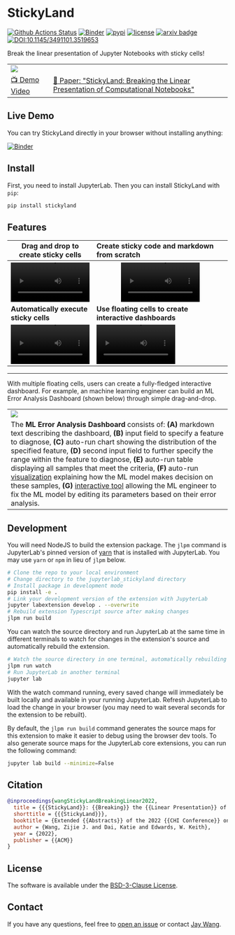 # StickyLand

[![Github Actions Status](https://github.com/xiaohk/stickyland/workflows/Build/badge.svg)](https://github.com/xiaohk/stickyland/actions/workflows/build.yml)
[![Binder](https://mybinder.org/badge_logo.svg)](https://mybinder.org/v2/gh/xiaohk/stickyland/master?urlpath=lab/tree/examples/example-adult.ipynb)
[![pypi](https://img.shields.io/pypi/v/jupyterlab-stickyland?color=blue)](https://pypi.python.org/pypi/jupyterlab-stickyland)
[![license](https://img.shields.io/pypi/l/jupyterlab-stickyland?color=orange)](https://github.com/xiaohk/stickyland/blob/master/LICENSE)
[![arxiv badge](https://img.shields.io/badge/arXiv-2202.11086-red)](https://arxiv.org/abs/2202.11086)
[![DOI:10.1145/3491101.3519653](https://img.shields.io/badge/DOI-10.1145/3491101.3519653-blue)](https://doi.org/10.1145/3491101.3519653)

Break the linear presentation of Jupyter Notebooks with sticky cells!

<table>
  <tr>
    <td colspan="2"><img src='https://i.imgur.com/FtmHafo.png'></td>
  </tr>
  <tr></tr>
  <tr>
    <td><a href="https://youtu.be/OKaPmEBzEX0">📺 Demo Video</a></td>
    <td><a href="https://arxiv.org/abs/2202.11086">📖 Paper: "StickyLand: Breaking the Linear Presentation of Computational Notebooks"</a></td>
  </tr>
</table>

## Live Demo

You can try StickyLand directly in your browser without installing anything:

[![Binder](https://mybinder.org/badge_logo.svg)](https://mybinder.org/v2/gh/xiaohk/stickyland/master?urlpath=lab/tree/examples/example-adult.ipynb)

## Install

First, you need to install JupyterLab. Then you can install StickyLand with `pip`:

```bash
pip install stickyland
```

## Features

<table>
  <tr></tr>
  <tr></tr>
  <tr><td style="text-align:center"><b>Drag and drop to create sticky cells</b></td><td><b>Create sticky code and markdown from scratch</b></td></tr>
  <tr></tr>
  <tr><th><video src='https://user-images.githubusercontent.com/15007159/155241848-298e593e-de7b-4d6e-be48-fd738c2586e6.mp4' width=180></video></th><th><video src='https://user-images.githubusercontent.com/15007159/155241844-4a5a910d-3cdf-48d2-9c6d-acb9e23fe6a4.mp4' width=180></video></th></tr>
  <tr></tr>
  <tr><td><b>Automatically execute sticky cells</b></td><td><b>Use floating cells to create interactive dashboards</b></td></tr>
  <tr></tr>
  <tr><td style="width:20px"><video src='https://user-images.githubusercontent.com/15007159/155242259-925ca910-f1d4-4b8d-b085-5120f1a21da6.mp4' width=180></video></td><td><video src='https://user-images.githubusercontent.com/15007159/155243403-30625bd4-611c-4096-934d-7219fd6be8cb.mp4' width=180></video></td></tr>
</table>

---

With multiple floating cells, users can create a fully-fledged interactive dashboard. For example, an machine learning engineer can build an ML Error Analysis Dashboard (shown below) through simple drag-and-drop.

<table>
  <tr><td><img src="https://i.imgur.com/KN51RQV.png"></td></tr>
  <tr></tr>
  <tr><td>The <b>ML Error Analysis Dashboard</b> consists of: <b>(A)</b> markdown text describing the dashboard, <b>(B)</b>
input field to specify a feature to diagnose, <b>(C)</b> auto-run chart showing the distribution of the specified feature, <b>(D)</b> second
input field to further specify the range within the feature to diagnose, <b>(E)</b> auto-run table displaying all samples that meet the
criteria, <b>(F)</b> auto-run <a href="https://github.com/interpretml/interpret/">visualization</a> explaining how the ML model makes decision on these samples, <b>(G)</b> <a href="https://github.com/interpretml/gam-changer/">interactive tool</a> allowing
the ML engineer to fix the ML model by editing its parameters based on their error analysis.</td></tr>
</table>

## Development

You will need NodeJS to build the extension package.
The `jlpm` command is JupyterLab's pinned version of
[yarn](https://yarnpkg.com/) that is installed with JupyterLab. You may use
`yarn` or `npm` in lieu of `jlpm` below.

```bash
# Clone the repo to your local environment
# Change directory to the jupyterlab_stickyland directory
# Install package in development mode
pip install -e .
# Link your development version of the extension with JupyterLab
jupyter labextension develop . --overwrite
# Rebuild extension Typescript source after making changes
jlpm run build
```

You can watch the source directory and run JupyterLab at the same time in different terminals to watch for changes in the extension's source and automatically rebuild the extension.

```bash
# Watch the source directory in one terminal, automatically rebuilding when needed
jlpm run watch
# Run JupyterLab in another terminal
jupyter lab
```

With the watch command running, every saved change will immediately be built locally and available in your running JupyterLab. Refresh JupyterLab to load the change in your browser (you may need to wait several seconds for the extension to be rebuilt).

By default, the `jlpm run build` command generates the source maps for this extension to make it easier to debug using the browser dev tools. To also generate source maps for the JupyterLab core extensions, you can run the following command:

```bash
jupyter lab build --minimize=False
```

## Citation

```bibTeX
@inproceedings{wangStickyLandBreakingLinear2022,
  title = {{{StickyLand}}: {{Breaking}} the {{Linear Presentation}} of {{Computational Notebooks}}},
  shorttitle = {{{StickyLand}}},
  booktitle = {Extended {{Abstracts}} of the 2022 {{CHI Conference}} on {{Human Factors}} in {{Computing Systems}}},
  author = {Wang, Zijie J. and Dai, Katie and Edwards, W. Keith},
  year = {2022},
  publisher = {{ACM}}
}
```

## License

The software is available under the [BSD-3-Clause License](https://github.com/xiaohk/stickyland/blob/master/LICENSE).

## Contact

If you have any questions, feel free to [open an issue](https://github.com/xiaohk/stickyland/issues/new) or contact [Jay Wang](https://zijie.wang).
